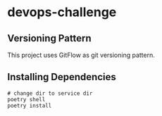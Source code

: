 # devops-challenge

## Versioning Pattern

This project uses GitFlow as git versioning pattern.

## Installing Dependencies

```
# change dir to service dir
poetry shell
poetry install
```
